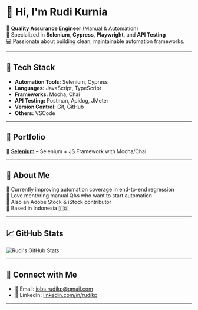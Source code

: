 # 👋 Hi, I'm Rudi Kurnia

💼 **Quality Assurance Engineer** (Manual & Automation)  
🔧 Specialized in **Selenium**, **Cypress**, **Playwright**, and **API Testing**  
💻 Passionate about building clean, maintainable automation frameworks.

---

## 🚀 Tech Stack
- **Automation Tools:** Selenium, Cypress  
- **Languages:** JavaScript, TypeScript  
- **Frameworks:** Mocha, Chai
- **API Testing:** Postman, Apidog, JMeter 
- **Version Control:** Git, GitHub  
- **Others:** VSCode

---

## 🧩 Portfolio
🔹 [**Selenium**](https://github.com/rudikp/portfolio-selenium) – Selenium + JS Framework with Mocha/Chai

---

## 🧠 About Me
🌱 Currently improving automation coverage in end-to-end regression  
💬 Love mentoring manual QAs who want to start automation  
📸 Also an Adobe Stock & iStock contributor  
📍 Based in Indonesia 🇮🇩

---

## 📈 GitHub Stats
![Rudi's GitHub Stats](https://github-readme-stats.vercel.app/api?username=rudikp&show_icons=true&theme=tokyonight)

---

## 🤝 Connect with Me
- 📧 Email: [jobs.rudikp@gmail.com](mailto:jobs.rudikp@gmail.com)
- 💼 LinkedIn: [linkedin.com/in/rudikp](https://linkedin.com/in/rudikp)

---
